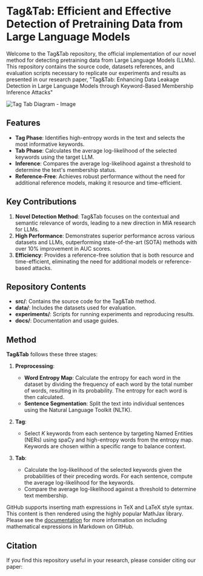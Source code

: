 # Tag&Tab: Efficient and Effective Detection of Pretraining Data from Large Language Models

Welcome to the Tag&Tab repository, the official implementation of our novel method for detecting pretraining data from Large Language Models (LLMs). This repository contains the source code, datasets references, and evaluation scripts necessary to replicate our experiments and results as presented in our research paper, "Tag&Tab: Enhancing Data Leakage Detection in Large Language Models through Keyword-Based Membership Inference Attacks"

![Tag Tab Diagram  - Image](https://github.com/user-attachments/assets/1a0266aa-c422-4e3b-92cf-8bbf451d5f0f)


## Features

- **Tag Phase**: Identifies high-entropy words in the text and selects the most informative keywords.
- **Tab Phase**: Calculates the average log-likelihood of the selected keywords using the target LLM.
- **Inference**: Compares the average log-likelihood against a threshold to determine the text's membership status.
- **Reference-Free**: Achieves robust performance without the need for additional reference models, making it resource and time-efficient.

## Key Contributions

1. **Novel Detection Method**: Tag&Tab focuses on the contextual and semantic relevance of words, leading to a new direction in MIA research for LLMs.
2. **High Performance**: Demonstrates superior performance across various datasets and LLMs, outperforming state-of-the-art (SOTA) methods with over 10% improvement in AUC scores.
3. **Efficiency**: Provides a reference-free solution that is both resource and time-efficient, eliminating the need for additional models or reference-based attacks.

## Repository Contents

- **src/**: Contains the source code for the Tag&Tab method.
- **data/**: Includes the datasets used for evaluation.
- **experiments/**: Scripts for running experiments and reproducing results.
- **docs/**: Documentation and usage guides.


## Method

**Tag&Tab** follows these three stages:

1. **Preprocessing**:
    - **Word Entropy Map**: Calculate the entropy for each word in the dataset by dividing the frequency of each word by the total number of words, resulting in its probability. The entropy for each word is then calculated.
    - **Sentence Segmentation**: Split the text into individual sentences using the Natural Language Toolkit (NLTK).

2. **Tag**:
    - Select $K$ keywords from each sentence by targeting Named Entities (NERs) using spaCy and high-entropy words from the entropy map. Keywords are chosen within a specific range to balance context.

3. **Tab**:
    - Calculate the log-likelihood of the selected keywords given the probabilities of their preceding words. For each sentence, compute the average log-likelihood for the keywords.
    - Compare the average log-likelihood against a threshold to determine text membership.




GitHub supports inserting math expressions in TeX and LaTeX style syntax. This content is then rendered using the highly popular MathJax library. Please see the [documentation](https://docs.github.com/en/get-started/writing-on-github/working-with-advanced-formatting/organizing-information-with-tables) for more information on including mathematical expressions in Markdown on GitHub.


## Citation

If you find this repository useful in your research, please consider citing our paper:


